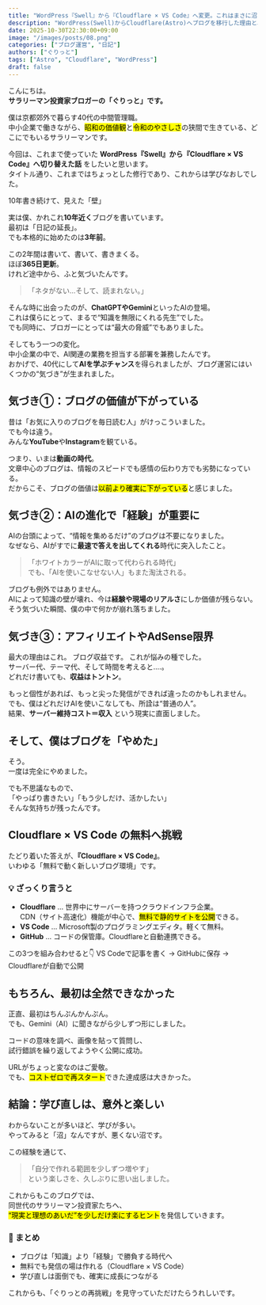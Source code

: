 ```yaml
---
title: "WordPress『Swell』から『Cloudflare × VS Code』へ変更。これはまさに沼でした。"
description: "WordPress(Swell)からCloudflare(Astro)へブログを移行した理由と、その過程で感じた「ブログの価値の変化」についての考察です。"
date: 2025-10-30T22:30:00+09:00
image: "/images/posts/08.png"
categories: ["ブログ運営", "日記"]
authors: ["ぐりっと"]
tags: ["Astro", "Cloudflare", "WordPress"]
draft: false
---
```


こんにちは。  
**サラリーマン投資家ブロガーの「ぐりっと」です。**

僕は京都郊外で暮らす40代の中間管理職。  
中小企業で働きながら、<mark>昭和の価値観</mark>と<mark>令和のやさしさ</mark>の狭間で生きている、どこにでもいるサラリーマンです。

今回は、これまで使っていた **WordPress『Swell』から『Cloudflare × VS Code』へ切り替えた話** をしたいと思います。  
タイトル通り、これまではちょっとした修行であり、これからは学びなおしでした。



10年書き続けて、見えた「壁」

実は僕、かれこれ**10年近く**ブログを書いています。  
最初は「日記の延長」。  
でも本格的に始めたのは**3年前**。  

この2年間は書いて、書いて、書きまくる。  
ほぼ**365日更新**。  
けれど途中から、ふと気づいたんです。

> 「ネタがない…そして、読まれない。」

そんな時に出会ったのが、**ChatGPTやGemini**といったAIの登場。  
これは僕らにとって、まるで“知識を無限にくれる先生”でした。  
でも同時に、ブロガーにとっては“最大の脅威”でもありました。

そしてもう一つの変化。  
中小企業の中で、AI関連の業務を担当する部署を兼務したんです。  
おかげで、40代にして**AIを学ぶチャンス**を得られましたが、ブログ運営にはいくつかの“気づき”が生まれました。


## 気づき①：ブログの価値が下がっている

昔は「お気に入りのブログを毎日読む人」がけっこういました。  
でも今は違う。  
みんな**YouTube**や**Instagram**を観ている。

つまり、いまは**動画の時代**。  
文章中心のブログは、情報のスピードでも感情の伝わり方でも劣勢になっている。  
だからこそ、ブログの価値は<mark>以前より確実に下がっている</mark>と感じました。



## 気づき②：AIの進化で「経験」が重要に

AIの台頭によって、“情報を集めるだけ”のブログは不要になりました。  
なぜなら、AIがすでに**最速で答えを出してくれる**時代に突入したこと。

> 「ホワイトカラーがAIに取って代わられる時代」  
> でも、「AIを使いこなせない人」もまた淘汰される。

ブログも例外ではありません。  
AIによって知識の壁が壊れ、今は**経験や現場のリアルさ**にしか価値が残らない。  
そう気づいた瞬間、僕の中で何かが崩れ落ちました。


## 気づき③：アフィリエイトやAdSense限界

最大の理由はこれ。
ブログ収益です。
これが悩みの種でした。  
サーバー代、テーマ代、そして時間を考えると‥‥。  
どれだけ書いても、**収益はトントン**。

もっと個性があれば、もっと尖った発信ができれば違ったのかもしれません。  
でも、僕はどれだけAIを使いこなしても、所詮は“普通の人”。  
結果、**サーバー維持コスト＝収入** という現実に直面しました。


## そして、僕はブログを「やめた」

そう。  
一度は完全にやめました。  

でも不思議なもので、  
「やっぱり書きたい」「もう少しだけ、活かしたい」  
そんな気持ちが残ったんです。


## Cloudflare × VS Code の無料へ挑戦

たどり着いた答えが、**『Cloudflare × VS Code』**。  
いわゆる「無料で動く新しいブログ環境」です。

### 💡 ざっくり言うと
- **Cloudflare** … 世界中にサーバーを持つクラウドインフラ企業。  
  CDN（サイト高速化）機能が中心で、<mark>無料で静的サイトを公開</mark>できる。  
- **VS Code** … Microsoft製のプログラミングエディタ。軽くて無料。  
- **GitHub** … コードの保管庫。Cloudflareと自動連携できる。

この3つを組み合わせると👇
VS Codeで記事を書く → GitHubに保存 → Cloudflareが自動で公開


## もちろん、最初は全然できなかった

正直、最初はちんぷんかんぷん。  
でも、Gemini（AI）に聞きながら少しずつ形にしました。

コードの意味を調べ、画像を貼って質問し、  
試行錯誤を繰り返してようやく公開に成功。

URLがちょっと変なのはご愛敬。  
でも、<mark>コストゼロで再スタート</mark>できた達成感は大きかった。



## 結論：学び直しは、意外と楽しい

わからないことが多いほど、学びが多い。  
やってみると「沼」なんですが、悪くない沼です。  

この経験を通じて、  
> 「自分で作れる範囲を少しずつ増やす」  
という楽しさを、久しぶりに思い出しました。

これからもこのブログでは、  
同世代のサラリーマン投資家たちへ、  
<mark>“現実と理想のあいだ”を少しだけ楽にするヒント</mark>を発信していきます。


### 🔖 まとめ

- ブログは「知識」より「経験」で勝負する時代へ  
- 無料でも発信の場は作れる（Cloudflare × VS Code）  
- 学び直しは面倒でも、確実に成長につながる  

これからも、「ぐりっとの再挑戦」を見守っていただけたらうれしいです。